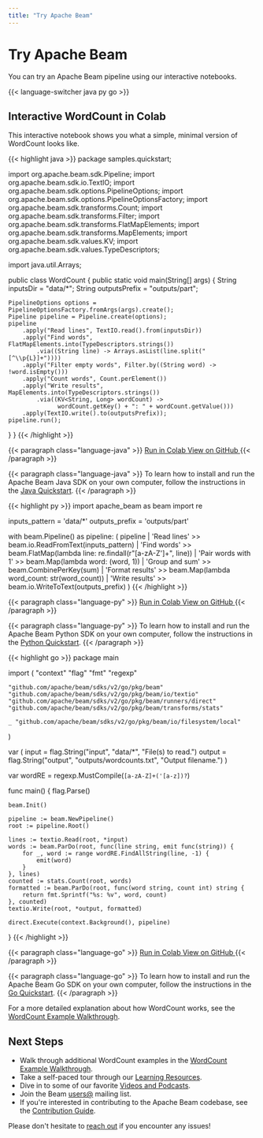 ```yaml
---
title: "Try Apache Beam"
---
```

<!--
Licensed under the Apache License, Version 2.0 (the "License");
you may not use this file except in compliance with the License.
You may obtain a copy of the License at

http://www.apache.org/licenses/LICENSE-2.0

Unless required by applicable law or agreed to in writing, software
distributed under the License is distributed on an "AS IS" BASIS,
WITHOUT WARRANTIES OR CONDITIONS OF ANY KIND, either express or implied.
See the License for the specific language governing permissions and
limitations under the License.
-->

# Try Apache Beam

You can try an Apache Beam pipeline using our interactive notebooks.

{{< language-switcher java py go >}}

## Interactive WordCount in Colab

This interactive notebook shows you what a simple, minimal version of WordCount looks like.

{{< highlight java >}}
package samples.quickstart;

import org.apache.beam.sdk.Pipeline;
import org.apache.beam.sdk.io.TextIO;
import org.apache.beam.sdk.options.PipelineOptions;
import org.apache.beam.sdk.options.PipelineOptionsFactory;
import org.apache.beam.sdk.transforms.Count;
import org.apache.beam.sdk.transforms.Filter;
import org.apache.beam.sdk.transforms.FlatMapElements;
import org.apache.beam.sdk.transforms.MapElements;
import org.apache.beam.sdk.values.KV;
import org.apache.beam.sdk.values.TypeDescriptors;

import java.util.Arrays;

public class WordCount {
  public static void main(String[] args) {
    String inputsDir = "data/*";
    String outputsPrefix = "outputs/part";

    PipelineOptions options = PipelineOptionsFactory.fromArgs(args).create();
    Pipeline pipeline = Pipeline.create(options);
    pipeline
        .apply("Read lines", TextIO.read().from(inputsDir))
        .apply("Find words", FlatMapElements.into(TypeDescriptors.strings())
            .via((String line) -> Arrays.asList(line.split("[^\\p{L}]+"))))
        .apply("Filter empty words", Filter.by((String word) -> !word.isEmpty()))
        .apply("Count words", Count.perElement())
        .apply("Write results", MapElements.into(TypeDescriptors.strings())
            .via((KV<String, Long> wordCount) ->
                  wordCount.getKey() + ": " + wordCount.getValue()))
        .apply(TextIO.write().to(outputsPrefix));
    pipeline.run();
  }
}
{{< /highlight >}}

{{< paragraph class="language-java" >}}
<a class="button button--primary" target="_blank"
  href="https://colab.sandbox.google.com/github/{{< param branch_repo >}}/examples/notebooks/get-started/try-apache-beam-java.ipynb">
  Run in Colab
</a>
<a class="button button--primary" target="_blank"
  href="https://github.com/{{< param branch_repo >}}/examples/notebooks/get-started/try-apache-beam-java.ipynb">
  View on GitHub
</a>
{{< /paragraph >}}

{{< paragraph class="language-java" >}}
To learn how to install and run the Apache Beam Java SDK on your own computer, follow the instructions in the <a href="/get-started/quickstart-java">Java Quickstart</a>.
{{< /paragraph >}}

{{< highlight py >}}
import apache_beam as beam
import re

inputs_pattern = 'data/*'
outputs_prefix = 'outputs/part'

with beam.Pipeline() as pipeline:
  (
      pipeline
      | 'Read lines' >> beam.io.ReadFromText(inputs_pattern)
      | 'Find words' >> beam.FlatMap(lambda line: re.findall(r"[a-zA-Z']+", line))
      | 'Pair words with 1' >> beam.Map(lambda word: (word, 1))
      | 'Group and sum' >> beam.CombinePerKey(sum)
      | 'Format results' >> beam.Map(lambda word_count: str(word_count))
      | 'Write results' >> beam.io.WriteToText(outputs_prefix)
  )
{{< /highlight >}}

{{< paragraph class="language-py" >}}
<a class="button button--primary" target="_blank"
  href="https://colab.sandbox.google.com/github/{{< param branch_repo >}}/examples/notebooks/get-started/try-apache-beam-py.ipynb">
  Run in Colab
</a>
<a class="button button--primary" target="_blank"
  href="https://github.com/{{< param branch_repo >}}/examples/notebooks/get-started/try-apache-beam-py.ipynb">
  View on GitHub
</a>
{{< /paragraph >}}

{{< paragraph class="language-py" >}}
To learn how to install and run the Apache Beam Python SDK on your own computer, follow the instructions in the <a href="/get-started/quickstart-py">Python Quickstart</a>.
{{< /paragraph >}}

{{< highlight go >}}
package main

import (
	"context"
	"flag"
	"fmt"
	"regexp"

	"github.com/apache/beam/sdks/v2/go/pkg/beam"
	"github.com/apache/beam/sdks/v2/go/pkg/beam/io/textio"
	"github.com/apache/beam/sdks/v2/go/pkg/beam/runners/direct"
	"github.com/apache/beam/sdks/v2/go/pkg/beam/transforms/stats"

	_ "github.com/apache/beam/sdks/v2/go/pkg/beam/io/filesystem/local"
)

var (
	input = flag.String("input", "data/*", "File(s) to read.")
	output = flag.String("output", "outputs/wordcounts.txt", "Output filename.")
)

var wordRE = regexp.MustCompile(`[a-zA-Z]+('[a-z])?`)

func main() {
  flag.Parse()

	beam.Init()

	pipeline := beam.NewPipeline()
	root := pipeline.Root()

	lines := textio.Read(root, *input)
	words := beam.ParDo(root, func(line string, emit func(string)) {
		for _, word := range wordRE.FindAllString(line, -1) {
			emit(word)
		}
	}, lines)
	counted := stats.Count(root, words)
	formatted := beam.ParDo(root, func(word string, count int) string {
		return fmt.Sprintf("%s: %v", word, count)
	}, counted)
	textio.Write(root, *output, formatted)

	direct.Execute(context.Background(), pipeline)
}
{{< /highlight >}}

{{< paragraph class="language-go" >}}
<a class="button button--primary" target="_blank"
  href="https://colab.sandbox.google.com/github/{{< param branch_repo >}}/examples/notebooks/get-started/try-apache-beam-go.ipynb">
  Run in Colab
</a>
<a class="button button--primary" target="_blank"
  href="https://github.com/{{< param branch_repo >}}/examples/notebooks/get-started/try-apache-beam-go.ipynb">
  View on GitHub
</a>
{{< /paragraph >}}

{{< paragraph class="language-go" >}}
To learn how to install and run the Apache Beam Go SDK on your own computer, follow the instructions in the <a href="/get-started/quickstart-go">Go Quickstart</a>.
{{< /paragraph >}}

For a more detailed explanation about how WordCount works, see the [WordCount Example Walkthrough](/get-started/wordcount-example).

## Next Steps

* Walk through additional WordCount examples in the [WordCount Example Walkthrough](/get-started/wordcount-example).
* Take a self-paced tour through our [Learning Resources](/documentation/resources/learning-resources).
* Dive in to some of our favorite [Videos and Podcasts](/documentation/resources/videos-and-podcasts).
* Join the Beam [users@](/community/contact-us) mailing list.
* If you're interested in contributing to the Apache Beam codebase, see the [Contribution Guide](/contribute).

Please don't hesitate to [reach out](/community/contact-us) if you encounter any issues!
